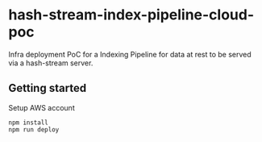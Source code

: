 # hash-stream-index-pipeline-cloud-poc

Infra deployment PoC for a Indexing Pipeline for data at rest to be served via a hash-stream server.

## Getting started

Setup AWS account

```
npm install
npm run deploy
```
